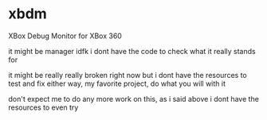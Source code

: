 xbdm
====

XBox Debug Monitor for XBox 360

it might be manager idfk i dont have the code to check what it really stands for

it might be really really broken right now but i dont have the resources to test and fix
either way, my favorite project, do what you will with it

don't expect me to do any more work on this, as i said above i dont have the resources to even try

